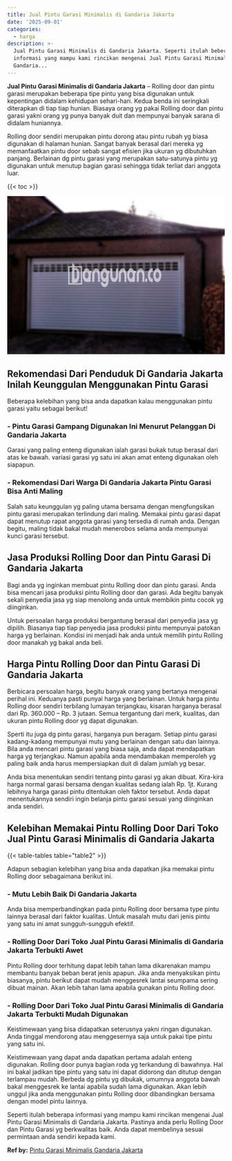 ```yaml
---
title: Jual Pintu Garasi Minimalis di Gandaria Jakarta
date: '2025-09-01'
categories:
  - harga
description: >-
  Jual Pintu Garasi Minimalis di Gandaria Jakarta. Seperti itulah beberapa
  informasi yang mampu kami rincikan mengenai Jual Pintu Garasi Minimalis di
  Gandaria...
---
```


**Jual Pintu Garasi Minimalis di Gandaria Jakarta** – Rolling door dan pintu garasi merupakan beberapa tipe pintu yang bisa digunakan untuk kepentingan didalam kehidupan sehari-hari. Kedua benda ini seringkali diterapkan di tiap tiap hunian. Biasaya orang yg pakai Rolling door dan pintu garasi yakni orang yg punya banyak duit dan mempunyai banyak sarana di didalam huniannya.

Rolling door sendiri merupakan pintu dorong atau pintu rubah yg biasa digunakan di halaman hunian. Sangat banyak berasal dari mereka yg memanfaatkan pintu door sebab sangat efisien jika ukuran yg dibutuhkan panjang. Berlainan dg pintu garasi yang merupakan satu-satunya pintu yg digunakan untuk menutup bagian garasi sehingga tidak terliat dari anggota luar.

{{< toc >}}

![Jual Pintu Garasi Minimalis di Gandaria Jakarta](/images/pintu-garasi-27.png)

## Rekomendasi Dari Penduduk Di Gandaria Jakarta Inilah Keunggulan Menggunakan Pintu Garasi

Beberapa kelebihan yang bisa anda dapatkan kalau menggunakan pintu garasi yaitu sebagai berikut!

### \- Pintu Garasi Gampang Digunakan Ini Menurut Pelanggan Di Gandaria Jakarta

Garasi yang paling enteng digunakan ialah garasi bukak tutup berasal dari atas ke bawah. variasi garasi yg satu ini akan amat enteng digunakan oleh siapapun.

### \- Rekomendasi Dari Warga Di Gandaria Jakarta Pintu Garasi Bisa Anti Maling

Salah satu keunggulan yg paling utama bersama dengan mengfungsikan pintu garasi merupakan terlindung dari maling. Memakai pintu garasi dapat dapat menutup rapat anggota garasi yang tersedia di rumah anda. Dengan begitu, maling tidak bakal mudah menerobos selama anda mempunyai kunci garasi tersebut.

## Jasa Produksi Rolling Door dan Pintu Garasi Di Gandaria Jakarta

Bagi anda yg inginkan membuat pintu Rolling door dan pintu garasi. Anda bisa mencari jasa produksi pintu Rolling door dan garasi. Ada begitu banyak sekali penyedia jasa yg siap menolong anda untuk membikin pintu cocok yg diinginkan.

Untuk persoalan harga produksi bergantung berasal dari penyedia jasa yg dipilih. Biasanya tiap tiap penyedia jasa produksi pintu mempunyai patokan harga yg berlainan. Kondisi ini menjadi hak anda untuk memilih pintu Rolling door manakah yg bakal anda beli.

## Harga Pintu Rolling Door dan Pintu Garasi Di Gandaria Jakarta

Berbicara persoalan harga, begitu banyak orang yang bertanya mengenai perihal ini. Keduanya pasti punyai harga yang berlainan. Untuk harga pintu Rolling door sendiri terbilang lumayan terjangkau, kisaran harganya berasal dari Rp. 360.000 – Rp. 3 jutaan. Semua tergantung dari merk, kualitas, dan ukuran pintu Rolling door yg dapat digunakan.

Sperti itu juga dg pintu garasi, harganya pun beragam. Setiap pintu garasi kadang-kadang mempunyai mutu yang berlainan dengan satu dan lainnya. Bila anda mencari pintu garasi yang biasa saja, anda dapat mendapatkan harga yg terjangkau. Namun apabila anda mendambakan memperoleh yg paling baik anda harus mempersiapkan duit di dalam jumlah yg besar.

Anda bisa menentukan sendiri tentang pintu garasi yg akan dibuat. Kira-kira harga normal garasi bersama dengan kualitas sedang ialah Rp. 1jt. Kurang lebihnya harga garasi pintu ditentukan oleh faktor tersebut. Anda dapat menentukannya sendiri ingin belanja pintu garasi sesuai yang diinginkan anda sendiri.

## Kelebihan Memakai Pintu Rolling Door Dari Toko Jual Pintu Garasi Minimalis di Gandaria Jakarta

{{< table-tables table="table2" >}}

Adapun sebagian kelebihan yang bisa anda dapatkan jika memakai pintu Rolling door sebagaimana berikut ini.

### \- Mutu Lebih Baik Di Gandaria Jakarta

Anda bisa memperbandingkan pada pintu Rolling door bersama type pintu lainnya berasal dari faktor kualitas. Untuk masalah mutu dari jenis pintu yang satu ini amat sungguh-sungguh efektif.

### \- Rolling Door Dari Toko Jual Pintu Garasi Minimalis di Gandaria Jakarta Terbukti Awet

Pintu Rolling door terhitung dapat lebih tahan lama dikarenakan mampu membantu banyak beban berat jenis apapun. Jika anda menyaksikan pintu biasanya, pintu berikut dapat mudah menggesrek lantai seumpama sering dibuat mainan. Akan lebih tahan lama apabila gunakan pintu Rolling door.

### \- Rolling Door Dari Toko Jual Pintu Garasi Minimalis di Gandaria Jakarta Terbukti Mudah Digunakan

Keistimewaan yang bisa didapatkan seterusnya yakni ringan digunakan. Anda tinggal mendorong atau menggesernya saja untuk pakai tipe pintu yang satu ini.

Keistimewaan yang dapat anda dapatkan pertama adalah enteng digunakan. Rolling door punya bagian roda yg terkandung di bawahnya. Hal ini bakal jadikan tipe pintu yang satu ini dapat didorong dan ditutup dengan terlampau mudah. Berbeda dg pintu yg dibukak, umumnya anggota bawah bakal menggesrek ke lantai apabila sudah lama digunakan. Akan lebih unggul jika anda menggunakan pintu Rolling door dibandingkan bersama dengan model pintu lainnya.

Seperti itulah beberapa informasi yang mampu kami rincikan mengenai Jual Pintu Garasi Minimalis di Gandaria Jakarta. Pastinya anda perlu Rolling Door dan Pintu Garasi yg berkwalitas baik. Anda dapat membelinya sesuai permintaan anda sendiri kepada kami.

**Ref by:** [Pintu Garasi Minimalis Gandaria Jakarta](https://id.wikipedia.org/wiki/Pintu)
